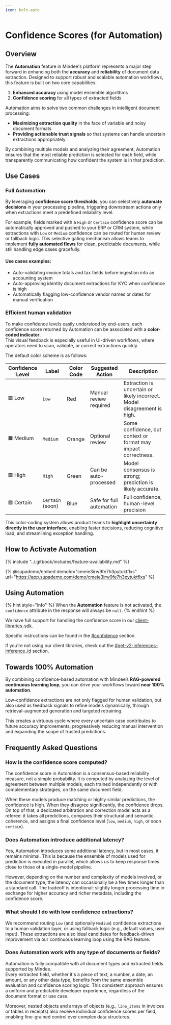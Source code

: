 ```yaml
---
icon: bolt-auto
---
```


# Confidence Scores (for Automation)

## Overview

The **Automation** feature in Mindee's platform represents a major step forward in enhancing both the **accuracy** and **reliability** of document data extraction. Designed to support robust and scalable automation workflows, this feature is built on two core capabilities:

1. **Enhanced accuracy** using model ensemble algorithms
2. **Confidence scoring** for all types of extracted fields

Automation aims to solve two common challenges in intelligent document processing:

* **Maximizing extraction quality** in the face of variable and noisy document formats
* **Providing actionable trust signals** so that systems can handle uncertain extractions appropriately

By combining multiple models and analyzing their agreement, Automation ensures that the most reliable prediction is selected for each field, while transparently communicating how confident the system is in that prediction.

## Use Cases

### Full Automation

By leveraging **confidence score thresholds**, you can selectively **automate decisions** in your processing pipeline, triggering downstream actions only when extractions meet a predefined reliability level.&#x20;

For example, fields marked with a `High` or `Certain` confidence score can be automatically approved and pushed to your ERP or CRM system, while extractions with `Low` or `Medium` confidence can be routed for human review or fallback logic. This selective gating mechanism allows teams to implement **fully automated flows** for clean, predictable documents, while still handling edge cases gracefully.

#### **Use cases examples**:

* Auto-validating invoice totals and tax fields before ingestion into an accounting system
* Auto-approving identity document extractions for KYC when confidence is high
* Automatically flagging low-confidence vendor names or dates for manual verification

### Efficient human validation

To make confidence levels easily understood by end-users, each confidence score returned by Automation can be associated with a **color-coded indicator**.\
This visual feedback is especially useful in UI-driven workflows, where operators need to scan, validate, or correct extractions quickly.

The default color scheme is as follows:

| Confidence Level | Label            | Color Code | Suggested Action         | Description                                                              |
| ---------------- | ---------------- | ---------- | ------------------------ | ------------------------------------------------------------------------ |
| 🟥 Low           | `Low`            | Red        | Manual review required   | Extraction is uncertain or likely incorrect. Model disagreement is high. |
| 🟧 Medium        | `Medium`         | Orange     | Optional review          | Some confidence, but context or format may impact correctness.           |
| 🟩 High          | `High`           | Green      | Can be auto-processed    | Model consensus is strong; prediction is likely accurate.                |
| 🟦 Certain       | `Certain` (soon) | Blue       | Safe for full automation | Full confidence, human-level precision                                   |

This color-coding system allows product teams to **highlight uncertainty directly in the user interface**, enabling faster decisions, reducing cognitive load, and streamlining exception handling.&#x20;

## How to Activate Automation

{% include "../.gitbook/includes/feature-availability.md" %}

{% @supademo/embed demoId="cmeie3irw9fe7h3pytuktflxs" url="https://app.supademo.com/demo/cmeie3irw9fe7h3pytuktflxs" %}

## Using Automation

{% hint style="info" %}
When the **Automation** feature is not activated, the `confidence` attribute in the response will always be `null`.
{% endhint %}

We have full support for handling the confidence score in our [client-libraries-sdk](../integrations/client-libraries-sdk/ "mention").

Specific instructions can be found in the [#confidence](../integrations/client-libraries-sdk/process-the-response.md#confidence "mention") section.

If you're not using our client libraries, check out the [#get-v2-inferences-inference\_id](../integrations/api-reference.md#get-v2-inferences-inference_id "mention") section.

## Towards 100% Automation

By combining confidence-based automation with Mindee’s **RAG-powered continuous learning loop**, you can drive your workflows toward **near 100% automation**.&#x20;

Low-confidence extractions are not only flagged for human validation, but also used as feedback signals to refine models dynamically, through retrieval-augmented generation and targeted retraining.&#x20;

This creates a virtuous cycle where every uncertain case contributes to future accuracy improvements, progressively reducing manual intervention and expanding the scope of trusted predictions.

## Frequently Asked Questions

### How is the confidence score computed?

The confidence score in Automation is a consensus-based reliability measure, not a simple probability. It is computed by analyzing the level of agreement between multiple models, each trained independently or with complementary strategies, on the same document field.

When these models produce matching or highly similar predictions, the confidence is high. When they disagree significantly, the confidence drops. On top of that, a dedicated arbitration and correction model acts as a referee: it takes all predictions, compares their structural and semantic coherence, and assigns a final confidence level (`low`, `medium`, `high`, or soon `certain`).

### Does Automation introduce additional latency?

Yes, Automation introduces some additional latency, but in most cases, it remains minimal. This is because the ensemble of models used for prediction is executed in parallel, which allows us to keep response times close to those of a single-model pipeline.

However, depending on the number and complexity of models involved, or the document type, the latency can occasionally be a few times longer than a standard call. The tradeoff is intentional: slightly longer processing time in exchange for higher accuracy and richer metadata, including the confidence score.

### What should I do with low confidence extractions?

We recommend routing `Low` (and optionally `Medium`) confidence extractions to a human validation layer, or using fallback logic (e.g., default values, user input). These extractions are also ideal candidates for feedback-driven improvement via our continuous learning loop using the RAG feature.

### Does Automation work with any type of documents or fields?

Automation is fully compatible with all document types and extracted fields supported by Mindee.\
Every extracted field,  whether it's a piece of text, a number, a date, an amount, or any other data type, benefits from the same ensemble evaluation and confidence scoring logic. This consistent approach ensures a uniform and predictable developer experience, regardless of the document format or use case.

Moreover, nested objects and arrays of objects (e.g., `line_items` in invoices or tables in receipts) also receive individual confidence scores per field, enabling fine-grained control over complex data structures.
